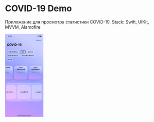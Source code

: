 # COVID-19 Demo

Приложение для просмотра статистики COVID-19.
Stack: Swift, UIKit, MVVM, Alamofire

<img src="https://github.com/DenisBalandin-proxy/COVID-19/blob/main/Simulator%20Screenshot%20-%20iPhone%2011%20-%202023-06-19%20at%2021.09.26.png" width=25% height=25%>
